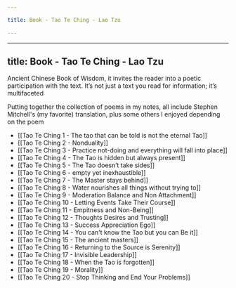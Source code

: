 ```yaml
---
title: Book - Tao Te Ching - Lao Tzu 
---
```

---
title: Book - Tao Te Ching - Lao Tzu
---

Ancient Chinese Book of Wisdom, it invites the reader into a poetic participation with the text. It’s not just a text you read for information; it’s multifaceted

Putting together the collection of poems in my notes, all include Stephen Mitchell's (my favorite) translation, plus some others I enjoyed depending on the poem

- [[Tao Te Ching 1 - The tao that can be told is not the eternal Tao]]
- [[Tao Te Ching 2 - Nonduality]]
- [[Tao Te Ching 3 - Practice not-doing and everything will fall into place]]
- [[Tao Te Ching 4 - The Tao is hidden but always present]]
- [[Tao Te Ching 5 - The Tao doesn’t take sides]]
- [[Tao Te Ching 6 - empty yet inexhaustible]]
- [[Tao Te Ching 7 - The Master stays behind]]
- [[Tao Te Ching 8 - Water nourishes all things without trying to]]
- [[Tao Te Ching 9 - Moderation Balance and Non Attachment]]
- [[Tao Te Ching 10 - Letting Events Take Their Course]]
- [[Tao Te Ching 11 - Empitness and Non-Being]]
- [[Tao Te Ching 12 - Thoughts Desires and Trusting]]
- [[Tao Te Ching 13 - Success Appreciation Ego]]
- [[Tao Te Ching 14 - You can't know the Tao but you can Be it]]
- [[Tao Te Ching 15 - The ancient masters]]
- [[Tao Te Ching 16 - Returning to the Source is Serenity]]
- [[Tao Te Ching 17 - Invisible Leadership]]
- [[Tao Te Ching 18 - When the Tao is forgotten]]
- [[Tao Te Ching 19 - Morality]]
- [[Tao Te Ching 20 - Stop Thinking and End Your Problems]]
